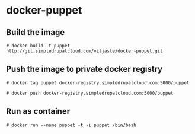 docker-puppet
============

Build the image
-----------------

`# docker build -t puppet http://git.simpledrupalcloud.com/viljaste/docker-puppet.git`

Push the image to private docker registry
---------------------

`# docker tag puppet docker-registry.simpledrupalcloud.com:5000/puppet`

`# docker push docker-registry.simpledrupalcloud.com:5000/puppet`

Run as container
---------------

`# docker run --name puppet -t -i puppet /bin/bash`
